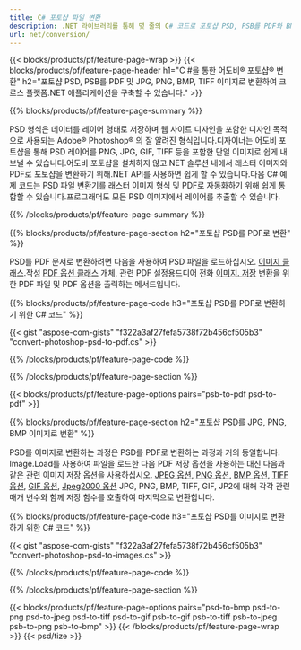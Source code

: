 ```yaml
---
title: C# 포토샵 파일 변환
description: .NET 라이브러리를 통해 몇 줄의 C# 코드로 포토샵 PSD, PSB를 PDF와 BMP, JPG, PNG, TIFF를 포함한 이미지로 변환할 수 있습니다.
url: net/conversion/
---
```


{{< blocks/products/pf/feature-page-wrap >}}
{{< blocks/products/pf/feature-page-header h1="C #을 통한 어도비® 포토샵® 변환" h2="포토샵 PSD, PSB를 PDF 및 JPG, PNG, BMP, TIFF 이미지로 변환하여 크로스 플랫폼.NET 애플리케이션을 구축할 수 있습니다." >}}

{{% blocks/products/pf/feature-page-summary %}}

PSD 형식은 데이터를 레이어 형태로 저장하며 웹 사이트 디자인을 포함한 디자인 목적으로 사용되는 Adobe® Photoshop® 의 잘 알려진 형식입니다.디자이너는 어도비 포토샵을 통해 PSD 레이어를 PNG, JPG, GIF, TIFF 등을 포함한 단일 이미지로 쉽게 내보낼 수 있습니다.어도비 포토샵을 설치하지 않고.NET 솔루션 내에서 래스터 이미지와 PDF로 포토샵을 변환하기 위해.NET API를 사용하면 쉽게 할 수 있습니다.다음 C# 예제 코드는 PSD 파일 변환기를 래스터 이미지 형식 및 PDF로 자동화하기 위해 쉽게 통합할 수 있습니다.프로그래머도 모든 PSD 이미지에서 레이어를 추출할 수 있습니다.


{{% /blocks/products/pf/feature-page-summary %}}

{{% blocks/products/pf/feature-page-section h2="포토샵 PSD를 PDF로 변환" %}}

PSD를 PDF 문서로 변환하려면 다음을 사용하여 PSD 파일을 로드하십시오. [이미지 클래스](https://apireference.aspose.com/net/psd/aspose.psd/image).작성 [PDF 옵션 클래스](https://apireference.aspose.com/net/psd/aspose.psd.imageoptions/pdfoptions) 개체, 관련 PDF 설정용드디어 전화 [이미지. 저장](https://apireference.aspose.com/net/psd/aspose.psd.image/save/methods/3) 변환을 위한 PDF 파일 및 PDF 옵션을 출력하는 메서드입니다.

{{% blocks/products/pf/feature-page-code h3="포토샵 PSD를 PDF로 변환하기 위한 C# 코드" %}}

{{< gist "aspose-com-gists" "f322a3af27fefa5738f72b456cf505b3" "convert-photoshop-psd-to-pdf.cs" >}}

{{% /blocks/products/pf/feature-page-code %}}

{{% /blocks/products/pf/feature-page-section %}}

{{< blocks/products/pf/feature-page-options pairs="psb-to-pdf psd-to-pdf" >}}

{{% blocks/products/pf/feature-page-section h2="포토샵 PSD를 JPG, PNG, BMP 이미지로 변환" %}}

PSD를 이미지로 변환하는 과정은 PSD를 PDF로 변환하는 과정과 거의 동일합니다. Image.Load를 사용하여 파일을 로드한 다음 PDF 저장 옵션을 사용하는 대신 다음과 같은 관련 이미지 저장 옵션을 사용하십시오. [JPEG 옵션](https://apireference.aspose.com/net/psd/aspose.psd.imageoptions/jpegoptions), [PNG 옵션](https://apireference.aspose.com/net/psd/aspose.psd.imageoptions/pngoptions),  [BMP 옵션](https://apireference.aspose.com/net/psd/aspose.psd.imageoptions/bmpoptions), [TIFF 옵션](https://apireference.aspose.com/net/psd/aspose.psd.imageoptions/tiffoptions),  [GIF 옵션](https://apireference.aspose.com/net/psd/aspose.psd.imageoptions/gifoptions), [Jpeg2000 옵션](https://apireference.aspose.com/net/psd/aspose.psd.imageoptions/jpeg2000options) JPG, PNG, BMP, TIFF, GIF, JP2에 대해 각각 관련 매개 변수와 함께 저장 함수를 호출하여 마지막으로 변환합니다.


{{% blocks/products/pf/feature-page-code h3="포토샵 PSD를 이미지로 변환하기 위한 C# 코드" %}}

{{< gist "aspose-com-gists" "f322a3af27fefa5738f72b456cf505b3" "convert-photoshop-psd-to-images.cs" >}}

{{% /blocks/products/pf/feature-page-code %}}

{{% /blocks/products/pf/feature-page-section %}}

{{< blocks/products/pf/feature-page-options pairs="psd-to-bmp psd-to-png psd-to-jpeg psd-to-tiff psd-to-gif psb-to-gif psb-to-tiff psb-to-jpeg psb-to-png psb-to-bmp" >}}
{{< /blocks/products/pf/feature-page-wrap >}}
{{< psd/tize >}}
